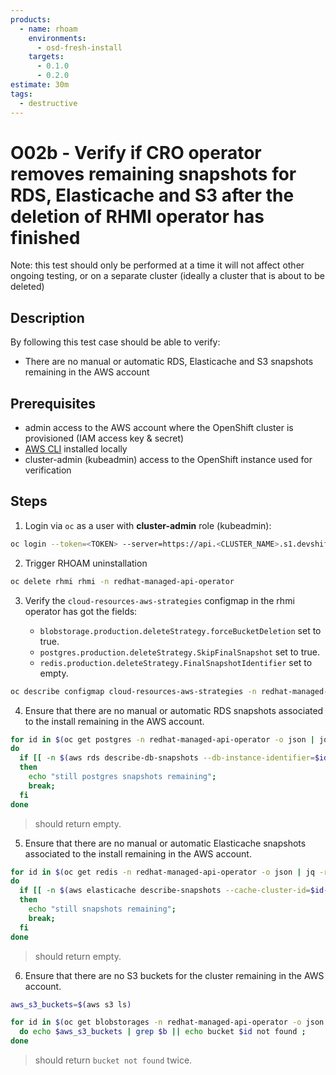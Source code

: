 ```yaml
---
products:
  - name: rhoam
    environments:
      - osd-fresh-install
    targets:
      - 0.1.0
      - 0.2.0
estimate: 30m
tags:
  - destructive
---
```


# O02b - Verify if CRO operator removes remaining snapshots for RDS, Elasticache and S3 after the deletion of RHMI operator has finished

Note: this test should only be performed at a time it will not affect other ongoing testing, or on a separate cluster (ideally a cluster that is about to be deleted)

## Description

By following this test case should be able to verify:

- There are no manual or automatic RDS, Elasticache and S3 snapshots remaining in the AWS account

## Prerequisites

- admin access to the AWS account where the OpenShift cluster is provisioned (IAM access key & secret)
- [AWS CLI](https://docs.aws.amazon.com/cli/latest/userguide/cli-chap-install.html) installed locally
- cluster-admin (kubeadmin) access to the OpenShift instance used for verification

## Steps

1. Login via `oc` as a user with **cluster-admin** role (kubeadmin):

```bash
oc login --token=<TOKEN> --server=https://api.<CLUSTER_NAME>.s1.devshift.org:6443
```

2. Trigger RHOAM uninstallation

```bash
oc delete rhmi rhmi -n redhat-managed-api-operator
```

3. Verify the `cloud-resources-aws-strategies` configmap in the rhmi operator has got the fields:

   - `blobstorage.production.deleteStrategy.forceBucketDeletion` set to true.
   - `postgres.production.deleteStrategy.SkipFinalSnapshot` set to true.
   - `redis.production.deleteStrategy.FinalSnapshotIdentifier` set to empty.

```bash
oc describe configmap cloud-resources-aws-strategies -n redhat-managed-api-operator
```

4. Ensure that there are no manual or automatic RDS snapshots associated to the install remaining in the AWS account.

```bash
for id in $(oc get postgres -n redhat-managed-api-operator -o json | jq -r ".items[].metadata.annotations.resourceIdentifier");
do
  if [[ -n $(aws rds describe-db-snapshots --db-instance-identifier=$id | jq -r '.DBSnapshots[]') ]]
  then
    echo "still postgres snapshots remaining";
    break;
  fi
done
```

> should return empty.

5. Ensure that there are no manual or automatic Elasticache snapshots associated to the install remaining in the AWS account.

```bash
for id in $(oc get redis -n redhat-managed-api-operator -o json | jq -r ".items[].metadata.annotations.resourceIdentifier");
do
  if [[ -n $(aws elasticache describe-snapshots --cache-cluster-id=$id-001 | jq -r '.Snapshots[]') ]]
  then
    echo "still snapshots remaining";
    break;
  fi
done
```

> should return empty.

6. Ensure that there are no S3 buckets for the cluster remaining in the AWS account.

```bash
aws_s3_buckets=$(aws s3 ls)

for id in $(oc get blobstorages -n redhat-managed-api-operator -o json | jq -r ".items[].metadata.annotations.resourceIdentifier");
  do echo $aws_s3_buckets | grep $b || echo bucket $id not found ;
done
```

> should return `bucket not found` twice.
